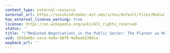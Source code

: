 ```yaml
---
content_type: external-resource
external_url: https://susskindreader.mit.edu/sites/default/files/Mediated%20Negotiation%20in%20the%20Public%20Sector.pdf
has_external_license_warning: true
license: https://en.wikipedia.org/wiki/All_rights_reserved
status: ''
title: "\"Mediated Negotiation\_in the Public Sector: The Planner as Mediator\" (PDF)."
uid: 3d3da68c-ceca-4a9e-88f0-9a9aa62384ca
wayback_url: ''
---
```


